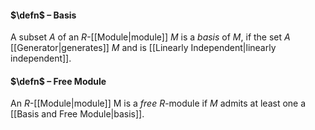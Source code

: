 #### $\defn$ – Basis
A subset $A$ of an $R$-[[Module|module]] $M$ is a *basis* of $M$, if the set $A$ [[Generator|generates]] $M$ and is [[Linearly Independent|linearly independent]]. 

#### $\defn$ – Free Module
An $R$-[[Module|module]] M is a *free* $R$-module if $M$ admits at least one a [[Basis and Free Module|basis]].